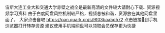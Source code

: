 宙斯大连工业大和交通大学赤壁之战全是最新高清的文件较大请耐心下载..
资源视频学习资料 由于白度网盘风控机制较严格，视频总被和谐，资源放在其他网盘里面了，
大家点击自取 https://pan.quark.cn/s/9f03baa5d572
点击链接🔗到手机浏览器打开转存资源
建议使用手机端网盘可以领取会员保存更为快捷
